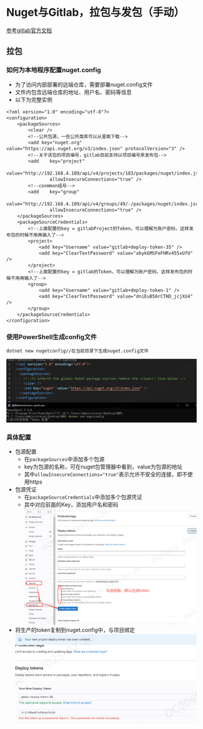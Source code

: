 # Nuget与Gitlab，拉包与发包（手动）
[参考gitlab官方文档](https://docs.gitlab.com/)
## 拉包
### 如何为本地程序配置nuget.config
- 为了访问内部部署的远端仓库，需要部署nuget.config文件
- 文件内包含远端仓库的地址、用户名、密码等信息
- 以下为完整实例
```Csharp
<?xml version="1.0" encoding="utf-8"?>
<configuration>
	<packageSources>
        <clear />
		<!--公共包源，一些公共类库可以从里面下载-->
		<add key="nuget.org" value="https://api.nuget.org/v3/index.json" protocolVersion="3" />
		<!--关于该包的项目编号，gitlab目前支持以项目编号来发布包-->
		<add    key="project" 
                value="http://192.168.4.109/api/v4/projects/183/packages/nuget/index.json" 
                allowInsecureConnections="true" />
		<!--conmmon组号-->
		<add    key="group" 
                value="http://192.168.4.109/api/v4/groups/49/-/packages/nuget/index.json" 
                allowInsecureConnections="true" />
	</packageSources>
	<packageSourceCredentials>
		<!--上面配置的key = gitlabProject的Token，可以理解为账户密码，这样发布包的时候不用再输入了-->
		<project>
			<add key="Username" value="gitlab+deploy-token-35" />
			<add key="ClearTextPassword" value="abykGMSFeFHRv455xUfU" />
		</project>
		<!--上面配置的key = gitlab的Token，可以理解为账户密码，这样发布包的时候不用再输入了-->
		<group>
			<add key="Username" value="gitlab+deploy-token-1" />
			<add key="ClearTextPassword" value="dniEuB56rCTHD_jcjXU4" />
		</group>
	</packageSourceCredentials>
</configuration>
```
### 使用PowerShell生成config文件
```CSharp
dotnet new nugetconfig//在当前目录下生成nuget.config文件
```
![alt text](assets/20250220--Nuget发包至Gitlab/image.png)

### 具体配置
- 包源配置
  - 在`packageSources`中添加多个包源
  - key为包源的名称，可在nuget包管理器中看到，value为包源的地址
  - 其中`allowInsecureConnections="true"`表示允许不安全的连接，即不使用https
- 包源凭证
  - 在`packageSourceCredentials`中添加多个包源凭证
  - 其中对应前面的Key，添加用户名和密码
  ![alt text](assets/20250220--Nuget发包至Gitlab/image-1.png)
- 将生产的token复制到nuget.config中，与项目绑定
  ![alt text](assets/20250220--Nuget发包至Gitlab/image-2.png)




